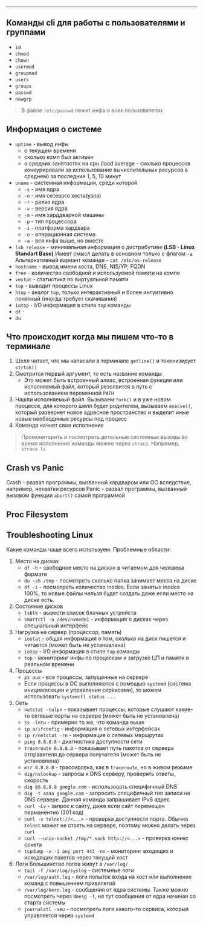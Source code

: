 ***

## Команды cli для работы с пользователями и группами

-  `id`
-  `chmod`
-  `chown`
-  `usermod`
-  `groupmod`
-  `users`
-  `groups`
-  `passwd`
-  `newgrp`

> В файле `/etc/passwd` лежит инфа о всех пользователях

## Информация о системе
- `uptime` - вывод инфы 
	- о текущем времени
	- сколько комп был активен
	- о средних занятостях на cpu (load average - сколько процессов конкурировали за использование вычислительных ресурсов в среднем) за последние 1, 5, 10 минут
- `uname` - системная информация, среди которой
	- `-s` - имя ядра
	- `-n` - имя сетевого хоста(узла)
	- `-r` - релиз ядра
	- `-v` - версия ядра
	- `-m` - имя харддварной машины
	- `-p` - тип процессора
	- `-i` - платформа хардвара
	- `-o` - операционная система
	- `-a` - вся инфа выше, но вместе
- `lsb_release` - минимальная информация о дистрибутиве **(LSB - Linux Standart Base)**
	Имеет смысл делать в основном только с флагом `-a`. Альтернативный вариант команде - `cat /etc/os-release`
- `hostname` - вывод имени хоста, DNS, NIS/YP, FQDN
- `free` - количество свободной и используемой памяти на компе
- `vmstat` - статистика по виртуальной памяти
- `top` - выводит процессы Linux
- `htop` - аналог `top`, только интерактивный и более интуитивно понятный (иногда требует скачивания)
- `iotop` - I/O информация в стиле `top` команды
- `df` - 
- `du`

## Что происходит когда мы пишем что-то в терминале

1. Шелл читает, что мы написали в терминале `getline()`  и токенизирует `strtok()`
2. Смотрится первый аргумент, то есть название команды
	-  Это может быть встроенный алиас, встроенная функция или исполняемый файл, который резолвится в путь с использованием переменной `PATH`
3.  Нашли исполняемый файл. Вызываем `fork()` и в уже новом процессе, для которого шелл будет родителем, вызываем `execve()`, который развернет новое адресное пространство и выделит иные новые необходимые ресурсы под процесс
4. Команда начнет свое исполнение
> Промониторить и посмотреть детальные системные вызовы во время исполнения команды можно через `strace`. Например, `strace ls`

## Crash vs Panic

Crash - развал программы, вызванный хардваром или ОС вследствие, например, нехватки ресурсов
Panic - развал программы, вызванный вызовом функции `abort()` самой программой

## Proc Filesystem


## Troubleshooting Linux

Какие команды чаще всего используем.
Проблемные области:
1. Место на дисках
	- `df -h` - свободное место на дисках в читаемом для человека формате 
	- `du -sh /tmp` -  посмотреть сколько папка занимает места на диске
	- `df -i` - посмотреть количество inodes. Если занятых inodes 100%, то новые файлы нельзя будет создать даже если место на диске есть.
2. Состояние дисков
	- `lsblk` - вывести список блочных устройств
	- `smartctl -a /dev/nvme0n1` - информация о дисках через специальный интерфейс
3. Нагрузка на сервер (процессор, память)
	- `iostat` - общая информация о том, сколько на диск пишется и читается (может быть не установлена)
	- `iotop` - I/O информация в стиле `top` команды
	- `top` - мониторинг инфы по процессам и загрузке ЦП и памяти в реальном времени
4. Процессы
	- `ps aux` - все процессы, запущенные на сервере
	- Если процессы в ОС выполняются с помощью `systemd` (система инициализации и управления сервисами), то  можем использовать `systemctl status ...`
5. Сеть
	- `netstat -tulpn` - показывает процессы, которые слушают какие-то сетевые порты на сервере (может быть не установлена)
	- `ss -lntu` - примерно то же, что команда выше
	-  `ip a/ifconfig` - информация о сетевых интерфейсах
	- `ip r/netstat -rn` - информация о сетевых маршрутах
	- `ping 8.8.8.8` - диагностика доступности сети
	- `traceroute 8.8.8.8` - показывает путь пакетов от сервера отправителя до сервера получателя (может быть не установлена)
	- `mtr 8.8.8.8` - трассировка, как в `traceroute`, но в живом режиме
	- `dig/nslookup` - запросы к DNS серверу, проверять ответы, скорость
	- `dig @8.8.8.8 google.com` - использовать специфичный DNS
	- `dig -t aaaa google.com`  - запросить специфичный тип записи на DNS сервере. Данная команда запрашивает IPv6 адрес
	- `curl -Lv` - запрос к сайту, даже если сайт перемещен перманентно (301 код)
	- `curl -v telnet://<...>` - проверка доступности порта. Обычно `telnet` может не стоять на сервере, поэтому можно делать через `curl`
	- `curl --unix-socket /tmp/*.sock http://<...>` - проверка юникс сокета 
	- `tcpdump -v -i any port 443 -nn` - мониторинг входящих и исходящих пакетов через текущий хост
6. Логи
	Большинство логов живут в `/var/log/`
	- `tail -f /var/log/syslog` - системные логи
	- `/var/log/auth.log` - логи попыток входа на хост или выполнение команд с повышением привилегий
	- `/var/log/kern.log` - сообщения от ядра системы. Также можно посмотреть через `dmesg -T`, но тут сообщения от ядра начиная со старта системы
	- `journalctl -xeu` - посмотреть логи какого-то сервиса, который управляется через `systemd`